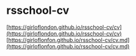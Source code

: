 # rsschool-cv

[https://girloflondon.github.io/rsschool-cv/cv](https://girloflondon.github.io/rsschool-cv/cv)
[https://girloflonfon.github.io/rsschool-cv/cv.md](https://girloflonfon.github.io/rsschool-cv/cv.md)
